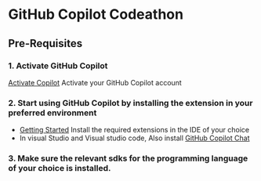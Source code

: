 # GitHub Copilot Codeathon

## Pre-Requisites

### 1. Activate GitHub Copilot
[Activate Copilot](https://github.com/settings/copilot) Activate your GitHub Copilot account

### 2. Start using GitHub Copilot by installing the extension in your preferred environment
- [Getting Started](https://docs.github.com/en/copilot/getting-started-with-github-copilot) Install the required extensions in the IDE of your choice
- In visual Studio and Visual studio code, Also install [GitHub Copilot Chat](https://docs.github.com/en/copilot/github-copilot-chat/about-github-copilot-chat)

### 3. Make sure the relevant sdks for the programming language of your choice is installed.
